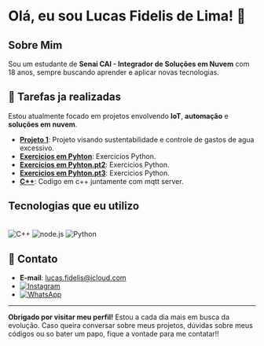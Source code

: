# Olá, eu sou Lucas Fidelis de Lima! 👋

## Sobre Mim

Sou um estudante de **Senai CAI - Integrador de Soluções em Nuvem** com 18 anos, sempre buscando aprender e aplicar novas tecnologias. 

## 🚀 Tarefas ja realizadas
Estou atualmente focado em projetos envolvendo **IoT**, **automação** e **soluções em nuvem**.

- **[Projeto 1](https://github.com/fidelis10/Projeto-final-do-senai-WPC)**: Projeto visando sustentabilidade e controle de gastos de agua excessivo.
- **[Exercicios em Pyhton](https://github.com/fidelis10/Exercicios-feitos-python-usando-for)**: Exercicios Python.
- **[Exercicios em Pyhton.pt2](https://github.com/fidelis10/Exercicios-python-usando-while)**: Exercicios Python.
- **[Exercicios em Pyhton.pt3](https://github.com/fidelis10/Exercicios-feitos-python-usando-if-else)**: Exercicios Python.
- **[C++](https://github.com/fidelis10/Senai-Codigos)**: Codigo em c++ juntamente com mqtt server.

## Tecnologias que eu utilizo
<div style= "display: inline_block"><br/>
  <img align="center" alt="C++" src="https://img.shields.io/badge/C%2B%2B-00599C?style=for-the-badge&logo=c%2B%2B&logoColor=white">
  <img align="center" alt="node.js" src="https://img.shields.io/badge/Node.js-43853D?style=for-the-badge&logo=node.js&logoColor=white">
  <img align="center" alt="Python" src="https://img.shields.io/badge/Python-14354C?style=for-the-badge&logo=python&logoColor=white">
</div>

## 💬 Contato

- **E-mail**: [lucas.fidelis@icloud.com](mailto:lucas.fidelis@icloud.com)
- [![Instagram](https://img.shields.io/badge/Instagram-E4405F?style=for-the-badge&logo=instagram&logoColor=white)](https://www.instagram.com/lucas_fidelis10/)
- [![WhatsApp](https://img.shields.io/badge/WhatsApp-25D366?style=for-the-badge&logo=whatsapp&logoColor=white)](https://wa.me/5511966143935)


---

**Obrigado por visitar meu perfil!** 
Estou a cada dia mais em busca da evolução. Caso queira conversar sobre meus projetos, dúvidas sobre meus códigos ou so bater um papo, fique a vontade para me contatar!!
